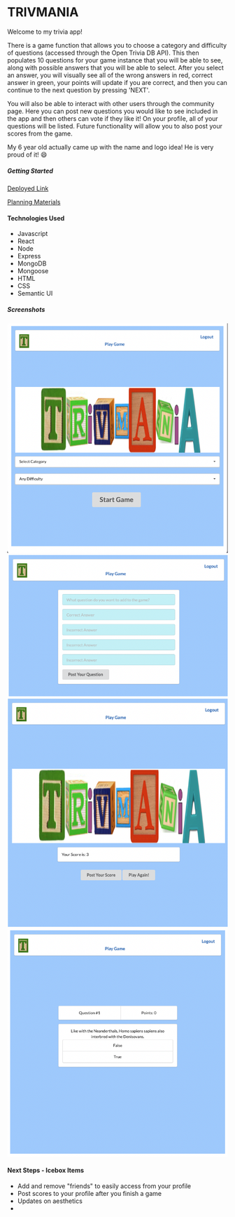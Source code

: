 # TRIVMANIA

Welcome to my trivia app!

There is a game function that allows you to choose a category and difficulty of questions (accessed through the Open Trivia DB API).  This then populates 10 questions for your game instance that you will be able to see, along with possible answers that you will be able to select.  After you select an answer, you will visually see all of the wrong answers in red, correct answer in green, your points will update if you are correct, and then you can continue to the next question by pressing 'NEXT'.

You will also be able to interact with other users through the community page.  Here you can post new questions you would like to see included in the app and then others can vote if they like it!  On your profile, all of your questions will be listed.  Future functionality will allow you to also post your scores from the game.

My 6 year old actually came up with the name and logo idea!  He is very proud of it!  😄 

##### Getting Started

[Deployed Link](https://dead-pear-harp-seal-hem.cyclic.app/)

[Planning Materials](https://trello.com/b/mFz2jGIt/project-4)

#### Technologies Used

* Javascript
* React
* Node
* Express
* MongoDB
* Mongoose
* HTML
* CSS
* Semantic UI

##### Screenshots

![Homepage/Logged out screen](public/images/Screen1.png)
![Homepage/Logged out screen](public/images/Screen2.png)
![Homepage/Logged out screen](public/images/Screen3.png)
![Homepage/Logged out screen](public/images/Screen4.png)

#### Next Steps - Icebox Items

* Add and remove "friends" to easily access from your profile
* Post scores to your profile after you finish a game
* Updates on aesthetics
*

